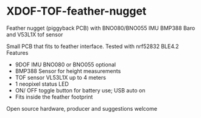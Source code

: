 # XDOF-TOF-feather-nugget
Feather nugget (piggyback PCB)  with BNO080/BNO055 IMU BMP388 Baro and V53L1X tof sensor

Small PCB that fits to feather interface. Tested with nrf52832 BLE4.2
Features
-	9DOF IMU BNO080 or BNO055 optional
-	BMP388  Sensor for height measurements
-	TOF sensor VL53L1X up to 4 meters
-	1 neopixel status LED
-	ON/ OFF toggle button for battery use; USB auto on
-	Fits inside the feather footprint

Open source hardware, producer and suggestions welcome
